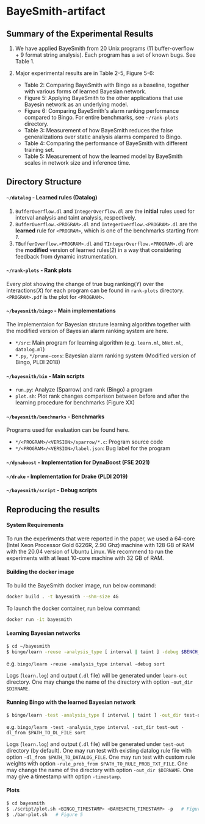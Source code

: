 # BayeSmith-artifact

## Summary of the Experimental Results

1. We have applied BayeSmith from 20 Unix programs (11 buffer-overflow + 9 format string analysis).
Each program has a set of known bugs. See Table 1.

2. Major experimental results are in Table 2-5, Figure 5-6:
    - Table 2: Comparing BayeSmith with Bingo as a baseline, together with various forms of learned Bayesian network.
    - Figure 5: Applying BayeSmith to the other applications that use Bayesin network as an underlying model.
    - Figure 6: Comparing BayeSmith's alarm ranking performance compared to Bingo. For entire benchmarks, see `~/rank-plots` directory.
    - Table 3: Measurement of how BayeSmith reduces the false generalizations over static analysis alarms compared to Bingo.
    - Table 4: Comparing the performance of BayeSmith with different training set.
    - Table 5: Measurement of how the learned model by BayeSmith scales in network size and inference time.

## Directory Structure

#### `~/datalog` - Learned rules (Datalog)
1. `BufferOverflow.dl` and `IntegerOverflow.dl` are the **initial** rules used for interval analysis and taint analysis, respectively.
2. `BufferOverflow.<PROGRAM>.dl` and `IntegerOverflow.<PROGRAM>.dl` are the **learned** rule for `<PROGRAM>`, which is one of the benchmarks starting from *1*.
3. `TBufferOverflow.<PROGRAM>.dl` and `TIntegerOverflow.<PROGRAM>.dl` are the **modified** version of learned rules(*2*) in a way that considering feedback from dynamic instrumentation.

#### `~/rank-plots` - Rank plots
Every plot showing the change of true bug ranking(*Y*) over the interactions(*X*) for each program can be found in `rank-plots` directory. `<PROGRAM>.pdf` is the plot for `<PROGRAM>`.

#### `~/bayesmith/bingo` - Main implementations

The implementaion for Bayesian struture learning algorithm together with the modified version of Bayesian alarm ranking system are here.

- `*/src`: Main program for learning algorithm (e.g. `learn.ml`, `bNet.ml`, `datalog.ml`)
- `*.py`, `*/prune-cons`: Bayesian alarm ranking system (Modified version of Bingo, PLDI 2018)

#### `~/bayesmith/bin` - Main scripts

- `run.py`: Analyze (Sparrow) and rank (Bingo) a program
- `plot.sh`: Plot rank changes comparison between before and after the learning procedure for benchmarks (Figure XX)

#### `~/bayesmith/benchmarks` - Benchmarks
Programs used for evaluation can be found here.
- `*/<PROGRAM>/<VERSION>/sparrow/*.c`: Program source code
- `*/<PROGRAM>/<VERSION>/label.json`: Bug label for the program

#### `~/dynaboost` - Implementation for DynaBoost (FSE 2021)

#### `~/drake` - Implementation for Drake (PLDI 2019)

#### `~/bayesmith/script` - Debug scripts

## Reproducing the results
#### System Requirements

To run the experiments that were reported in the paper, we used a 64-core (Intel Xeon Processor Gold 6226R, 2.90 Ghz) machine with 128 GB of RAM with the 20.04 version of Ubuntu Linux. We recommend to run the experiments with at least 10-core machine with 32 GB of RAM.

#### Building the docker image
To build the BayeSmith docker image, run below command:
```sh
docker build . -t bayesmith --shm-size 4G
```

To launch the docker container, run below command:

```sh
docker run -it bayesmith
```

#### Learning Bayesian networks
```sh
$ cd ~/bayesmith
$ bingo/learn -reuse -analysis_type [ interval | taint ] -debug $BENCH_NAME
```

e.g. `bingo/learn -reuse -analysis_type interval -debug sort`

Logs (`learn.log`) and output (`.dl` file) will be generated under `learn-out` directory.
One may change the name of the directory with option `-out_dir $DIRNAME`.

#### Running Bingo with the learned Bayesian network

```sh
$ bingo/learn -test -analysis_type [ interval | taint ] -out_dir test-out $BENCH_NAME
```

e.g. `bingo/learn -test -analysis_type interval -out_dir test-out -dl_from $PATH_TO_DL_FILE sort`

Logs (`learn.log`) and output (`.dl` file) will be generated under `test-out` directory (by default).
One may run test with existing datalog rule file with option `-dl_from $PATH_TO_DATALOG_FILE`.
One may run test with custom rule weights with option `-rule_prob_from $PATH_TO_RULE_PROB_TXT_FILE`.
One may change the name of the directory with option `-out_dir $DIRNAME`.
One may give a timestamp with optipn `-timestamp`.

#### Plots

```sh
$ cd bayesmith
$ ./script/plot.sh <BINGO_TIMESTAMP> <BAYESMITH_TIMESTAMP> -p   # Figure 6
$ ./bar-plot.sh   # Figure 5
```

